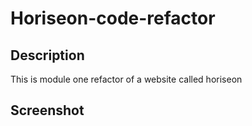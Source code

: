 # Horiseon-code-refactor

## Description

This is module one refactor of a website called horiseon

## Screenshot

